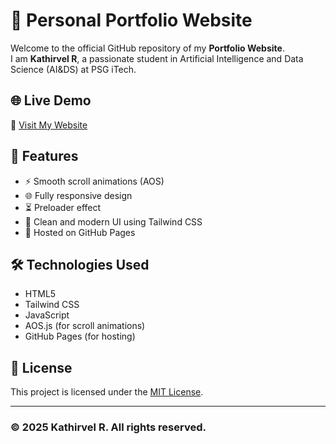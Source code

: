 # 💼 Personal Portfolio Website

Welcome to the official GitHub repository of my **Portfolio Website**.  
I am **Kathirvel R**, a passionate student in Artificial Intelligence and Data Science (AI&DS) at PSG iTech.

## 🌐 Live Demo

🔗 [Visit My Website](https://kathir-itech.github.io/Work_Folio/)

## 🚀 Features

- ⚡ Smooth scroll animations (AOS)
- 🌐 Fully responsive design
- ⏳ Preloader effect
- 🎨 Clean and modern UI using Tailwind CSS
- 🚀 Hosted on GitHub Pages

## 🛠️ Technologies Used

- HTML5  
- Tailwind CSS  
- JavaScript  
- AOS.js (for scroll animations)  
- GitHub Pages (for hosting)

## 📄 License

This project is licensed under the [MIT License](./LICENSE).

---

### © 2025 Kathirvel R. All rights reserved.
